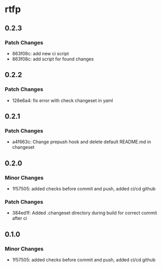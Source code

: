 # rtfp

## 0.2.3

### Patch Changes

- 863f08c: add new ci script
- 863f08c: add script for found changes

## 0.2.2

### Patch Changes

- 128e6a4: fix error with check changeset in yaml

## 0.2.1

### Patch Changes

- a4f663c: Change prepush hook and delete default README.md in changeset

## 0.2.0

### Minor Changes

- 1f57505: added checks before commit and push, added ci/cd github

### Patch Changes

- 384ed1f: Added .changeset directory during build for correct commit after ci

## 0.1.0

### Minor Changes

- 1f57505: added checks before commit and push, added ci/cd github
